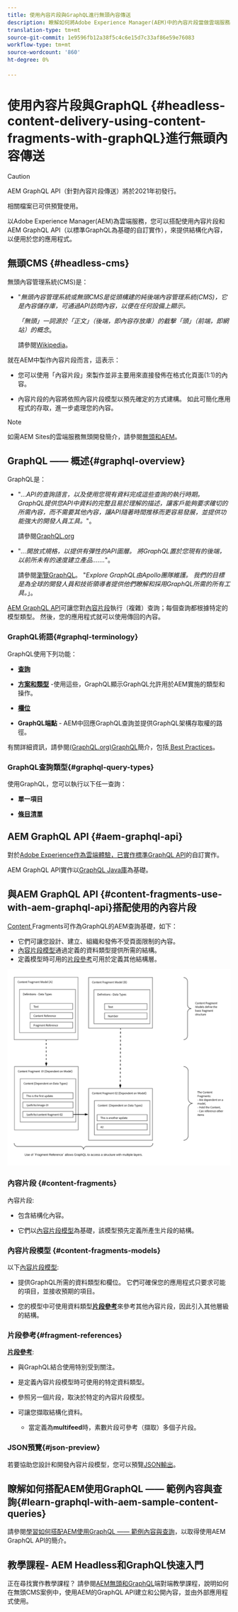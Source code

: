 ```yaml
---
title: 使用內容片段與GraphQL進行無頭內容傳送
description: 瞭解如何將Adobe Experience Manager(AEM)中的內容片段當做雲端服務與GraphQL搭配使用，以進行無頭內容傳送。
translation-type: tm+mt
source-git-commit: 1e9596fb12a38f5c4c6e15d7c33af86e59e76083
workflow-type: tm+mt
source-wordcount: '860'
ht-degree: 0%

---
```



# 使用內容片段與GraphQL {#headless-content-delivery-using-content-fragments-with-graphQL}進行無頭內容傳送

>[!CAUTION]
>
>AEM GraphQL API（針對內容片段傳送）將於2021年初發行。
>
>相關檔案已可供預覽使用。

以Adobe Experience Manager(AEM)為雲端服務，您可以搭配使用內容片段和AEM GraphQL API（以標準GraphQL為基礎的自訂實作），來提供結構化內容，以便用於您的應用程式。

## 無頭CMS {#headless-cms}

無頭內容管理系統(CMS)是：

* &quot;*無頭內容管理系統或無頭CMS是從頭構建的純後端內容管理系統(CMS)，它是內容儲存庫，可通過API訪問內容，以便在任何設備上顯示。*

   *「無頭」一詞源於「正文」（後端，即內容存放庫）的截擊「頭」（前端，即網站）的概念*。

   請參閱[Wikipedia](https://en.wikipedia.org/wiki/Headless_content_management_system)。

就在AEM中製作內容片段而言，這表示：

* 您可以使用「內容片段」來製作並非主要用來直接發佈在格式化頁面(1:1)的內容。

* 內容片段的內容將依照內容片段模型以預先確定的方式建構。 如此可簡化應用程式的存取，進一步處理您的內容。

>[!NOTE]
>
>如需AEM Sites的雲端服務無頭開發簡介，請參閱[無頭和AEM](/help/implementing/developing/headless/introduction.md)。

## GraphQL —— 概述{#graphql-overview}

GraphQL是：

* &quot;*...API的查詢語言，以及使用您現有資料完成這些查詢的執行時期。 GraphQL提供您API中資料的完整且易於理解的描述，讓客戶能夠要求確切的所需內容，而不需要其他內容，讓API隨著時間推移而更容易發展，並提供功能強大的開發人員工具。*&quot;。

   請參閱[GraphQL.org](https://graphql.org)

* &quot;*...開放式規格，以提供有彈性的API圖層。 將GraphQL置於您現有的後端，以前所未有的速度建立產品…….*&quot;。

   請參閱[瀏覽GraphQL](https://www.graphql.com)。 &quot;*Explore GraphQL由Apollo團隊維護。 我們的目標是為全球的開發人員和技術領導者提供他們瞭解和採用GraphQL所需的所有工具。*」。

[AEM GraphQL API](#aem-graphql-api)可讓您對[內容片段](/help/assets/content-fragments/content-fragments.md)執行（複雜）查詢；每個查詢都根據特定的模型類型。 然後，您的應用程式就可以使用傳回的內容。

### GraphQL術語{#graphql-terminology}

GraphQL使用下列功能：

* **[查詢](https://graphql.org/learn/queries/)**

* **[方案和類型](https://graphql.org/learn/schema/)** -使用這些，GraphQL顯示GraphQL允許用於AEM實施的類型和操作。

* **[欄位](https://graphql.org/learn/queries/#fields)**

* **GraphQL端點** - AEM中回應GraphQL查詢並提供GraphQL架構存取權的路徑。

有關詳細資訊，請參閱[(GraphQL.org)GraphQL](https://graphql.org/learn/)簡介，包括[ Best Practices](https://graphql.org/learn/best-practices/)。

### GraphQL查詢類型{#graphql-query-types}

使用GraphQL，您可以執行以下任一查詢：

* **單一項目**

* **[條目清單](https://graphql.org/learn/schema/#lists-and-non-null)**

## AEM GraphQL API {#aem-graphql-api}

對於[Adobe Experience作為雲端體驗，已實作標準GraphQL API](/help/assets/content-fragments/graphql-api-content-fragments.md)的自訂實作。

AEM GraphQL API實作以[GraphQL Java庫](https://graphql.org/code/#java)為基礎。

## 與AEM GraphQL API {#content-fragments-use-with-aem-graphql-api}搭配使用的內容片段

[Content ](#content-fragments) Fragments可作為GraphQL的AEM查詢基礎，如下：

* 它們可讓您設計、建立、組織和發佈不受頁面限制的內容。
* [內容片段模型](#content-fragments-models)通過定義的資料類型提供所需的結構。
* 定義模型時可用的[片段參考](#fragment-references)可用於定義其他結構層。

![用於GraphQL的內容片](assets/cfm-nested-01.png "段用於GraphQL的內容片段")

### 內容片段 {#content-fragments}

內容片段:

* 包含結構化內容。

* 它們以[內容片段模型](#content-fragments-models)為基礎，該模型預先定義所產生片段的結構。

### 內容片段模型 {#content-fragments-models}

以下[內容片段模型](/help/assets/content-fragments/content-fragments-models.md):

* 提供GraphQL所需的資料類型和欄位。 它們可確保您的應用程式只要求可能的項目，並接收預期的項目。

* 您的模型中可使用資料類型&#x200B;**[片段參考](#fragment-references)**&#x200B;來參考其他內容片段，因此引入其他層級的結構。

### 片段參考{#fragment-references}

**[片段參考](/help/assets/content-fragments/content-fragments-models.md#fragment-reference-nested-fragments)**:

* 與GraphQL結合使用特別受到關注。

* 是定義內容片段模型時可使用的特定資料類型。

* 參照另一個片段，取決於特定的內容片段模型。

* 可讓您擷取結構化資料。

   * 當定義為&#x200B;**multifeed**&#x200B;時，素數片段可參考（擷取）多個子片段。

### JSON預覽{#json-preview}

若要協助您設計和開發內容片段模型，您可以預覽[JSON輸出](/help/assets/content-fragments/content-fragments-json-preview.md)。

## 瞭解如何搭配AEM使用GraphQL —— 範例內容與查詢{#learn-graphql-with-aem-sample-content-queries}

請參閱[學習如何搭配AEM使用GraphQL —— 範例內容與查詢](/help/assets/content-fragments/content-fragments-graphql-samples.md)，以取得使用AEM GraphQL API的簡介。

## 教學課程- AEM Headless和GraphQL快速入門

正在尋找實作教學課程？ 請參閱[AEM無頭和GraphQL](https://experienceleague.adobe.com/docs/experience-manager-learn/getting-started-with-aem-headless/graphql/overview.html)端對端教學課程，說明如何在無頭CMS案例中，使用AEM的GraphQL API建立和公開內容，並由外部應用程式使用。